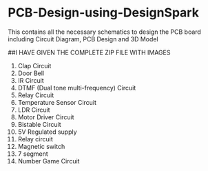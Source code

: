 # PCB-Design-using-DesignSpark
This contains all the necessary schematics to design the PCB board including Circuit Diagram, PCB Design and 3D Model

##I HAVE GIVEN THE COMPLETE ZIP FILE WITH IMAGES
01) Clap Circuit
02) Door Bell
03) IR Circuit
04) DTMF (Dual tone multi-frequency) Circuit
05) Relay Circuit
06) Temperature Sensor Circuit
07) LDR Circuit
08) Motor Driver Circuit
09) Bistable Circuit
10) 5V Regulated supply
11) Relay circuit
12) Magnetic switch
13) 7 segment
14) Number Game Circuit
